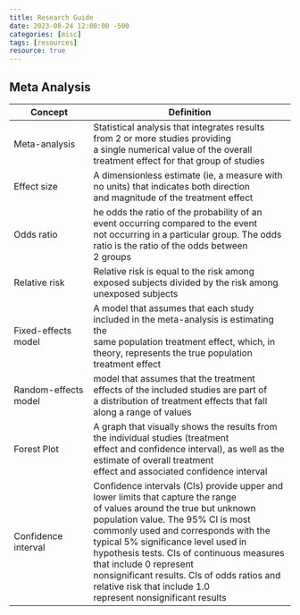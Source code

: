 ```yaml
---
title: Research Guide
date: 2023-08-24 12:00:00 -500
categories: [misc]
tags: [resources]
resource: true
---
```



## Meta Analysis

| Concept | Definition |
|---|---|
| Meta-analysis | Statistical analysis that integrates results from 2 or more studies providing<br>a single numerical value of the overall treatment effect for that group of studies |
| Effect size | A dimensionless estimate (ie, a measure with no units) that indicates both direction<br> and magnitude of the treatment effect |
| Odds ratio | he odds the ratio of the probability of an event occurring compared to the event<br> not occurring in a particular group. The odds ratio is the ratio of the odds between<br> 2 groups |
| Relative risk | Relative risk is equal to the risk among exposed subjects divided by the risk among<br> unexposed subjects |
| Fixed-effects model | A model that assumes that each study included in the meta-analysis is estimating the<br> same population treatment effect, which, in theory, represents the true population<br> treatment effect |
| Random-effects model | model that assumes that the treatment effects of the included studies are part of<br>a distribution of treatment effects that fall along a range of values |
| Forest Plot | A graph that visually shows the results from the individual studies (treatment<br> effect and confidence interval), as well as the estimate of overall treatment<br> effect and associated confidence interval |
| Confidence interval | Confidence intervals (CIs) provide upper and lower limits that capture the range<br> of values around the true but unknown population value. The 95% CI is most<br> commonly used and corresponds with the typical 5% significance level used in<br> hypothesis tests. CIs of continuous measures that include 0 represent<br> nonsignificant results. CIs of odds ratios and relative risk that include 1.0<br> represent nonsignificant results |